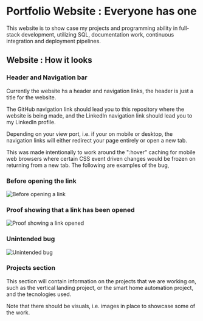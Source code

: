 # Portfolio Website : Everyone has one
This website is to show case my projects and programming ability in full-stack development, utilizing SQL, documentation work, continuous integration and deployment pipelines.

## Website : How it looks
### Header and Navigation bar
Currently the website hs a header and navigation links, the header is just a title for the website.

The GitHub navigation link should lead you to this repository where the website is being made,
and the LinkedIn navigation link should lead you to my LinkedIn profile.

Depending on your view port, i.e. if your on mobile or desktop, the navigation links will either redirect your page entirely or open a new tab.

This was made intentionally to work around the ":hover" caching for mobile web browsers where certain CSS event driven changes would be frozen on returning from a new tab. The following are examples of the bug,

### Before opening the link

![Before opening a link](https://github.com/alfonsoOramasJr/alfonsoOramasJr.github.io/assets/100045145/1c209163-119e-4961-a959-e9aff7382828)

### Proof showing that a link has been opened

![Proof showing a link opened](https://github.com/alfonsoOramasJr/alfonsoOramasJr.github.io/assets/100045145/39b1fae7-c455-42e3-b273-e2edf1ee1654)

### Unintended bug

![Unintended bug](https://github.com/alfonsoOramasJr/alfonsoOramasJr.github.io/assets/100045145/2c6e444b-4c7e-42e6-8b27-fa247b8e091c)

### Projects section
This section will contain information on the projects that we are working on, such as the
vertical landing project, or the smart home automation project, and the tecnologies used.

Note that there should be visuals, i.e. images in place to showcase some of the work.

